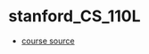 # stanford_CS_110L

- [course source](https://reberhardt.com/blog/2020/10/05/designing-a-new-class-at-stanford-safety-in-systems-programming.html)
